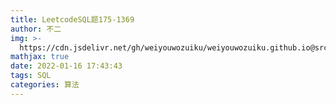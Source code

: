 ```yaml
---
title: LeetcodeSQL题175-1369
author: 不二
img: >-
  https://cdn.jsdelivr.net/gh/weiyouwozuiku/weiyouwozuiku.github.io@src/source/_posts/PageImg/
mathjax: true
date: 2022-01-16 17:43:43
tags: SQL
categories: 算法
---
```

